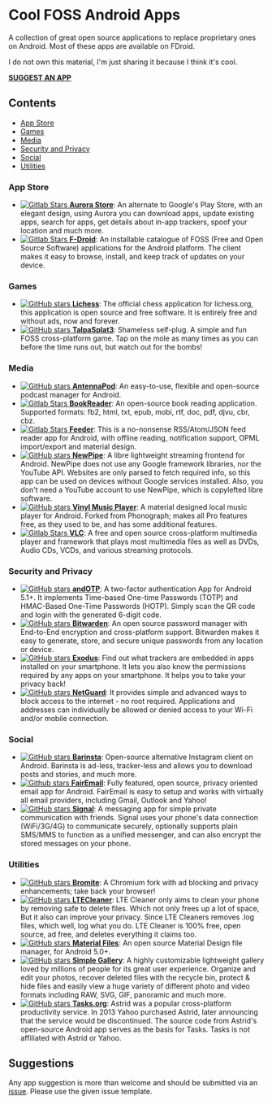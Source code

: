 # Cool FOSS Android Apps
A collection of great open source applications to replace proprietary ones on Android. Most of these apps are available on FDroid.

I do not own this material, I'm just sharing it because I think it's cool.

**[SUGGEST AN APP](#suggestions "SUGGEST AN APP")**

## Contents
- [App Store](#app-store "App Store")
- [Games](#games "Games")
- [Media](#media "Media")
- [Security and Privacy](#security-and-privacy "Security and Privacy")
- [Social](#social "Social")
- [Utilities](#utilities "Utilities")

### App Store
- [![Gitlab Stars](https://img.shields.io/badge/dynamic/json?label=★&query=%24.star_count&url=https%3A%2F%2Fgitlab.com%2Fapi%2Fv4%2Fprojects%2F6922885)
**Aurora Store**](https://gitlab.com/AuroraOSS/AuroraStore "Aurora Store"): An alternate to Google's Play Store, with an elegant design, using Aurora you can download apps, update existing apps, search for apps, get details about in-app trackers, spoof your location and much more.
- [![Gitlab Stars](https://img.shields.io/badge/dynamic/json?label=★&query=%24.star_count&url=https%3A%2F%2Fgitlab.com%2Fapi%2Fv4%2Fprojects%2F36189)
**F-Droid**](https://gitlab.com/fdroid/fdroidclient "F-Droid"): An installable catalogue of FOSS (Free and Open Source Software) applications for the Android platform. The client makes it easy to browse, install, and keep track of updates on your device.

### Games
- [![GitHub stars](https://img.shields.io/github/stars/veloce/lichobile.svg?label=★&style=flat) 
**Lichess**](https://github.com/veloce/lichobile "Lichess"): The official chess application for lichess.org, this application is open source and free software. It is entirely free and without ads, now and forever.
- [![GitHub stars](https://img.shields.io/github/stars/albertomosconi/TalpaSplat3.svg?label=★&style=flat) 
**TalpaSplat3**](https://github.com/albertomosconi/TalpaSplat3 "TalpaSplat3"): Shameless self-plug. A simple and fun FOSS cross-platform game. Tap on the mole as many times as you can before the time runs out, but watch out for the bombs!

### Media
- [![GitHub stars](https://img.shields.io/github/stars/AntennaPod/AntennaPod.svg?label=★&style=flat) 
**AntennaPod**](https://github.com/AntennaPod/AntennaPod "AntennaPod"): An easy-to-use, flexible and open-source podcast manager for Android.
- [![Gitlab Stars](https://img.shields.io/badge/dynamic/json?label=★&query=%24.star_count&url=https%3A%2F%2Fgitlab.com%2Fapi%2Fv4%2Fprojects%2F5074924)
**BookReader**](https://gitlab.com/axet/android-book-reader "BookReader"): An open-source book reading application. Supported formats: fb2, html, txt, epub, mobi, rtf, doc, pdf, djvu, cbr, cbz.
- [![Gitlab Stars](https://img.shields.io/badge/dynamic/json?label=★&query=%24.star_count&url=https%3A%2F%2Fgitlab.com%2Fapi%2Fv4%2Fprojects%2F3088048)
**Feeder**](https://gitlab.com/spacecowboy/Feeder "Feeder"): This is a no-nonsense RSS/Atom/JSON feed reader app for Android, with offline reading, notification support, OPML import/export and material design.
- [![GitHub stars](https://img.shields.io/github/stars/TeamNewPipe/NewPipe.svg?label=★&style=flat) 
**NewPipe**](https://github.com/TeamNewPipe/NewPipe "NewPipe"): A libre lightweight streaming frontend for Android. NewPipe does not use any Google framework libraries, nor the YouTube API. Websites are only parsed to fetch required info, so this app can be used on devices without Google services installed. Also, you don't need a YouTube account to use NewPipe, which is copylefted libre software.
- [![GitHub stars](https://img.shields.io/github/stars/AdrienPoupa/VinylMusicPlayer.svg?label=★&style=flat) 
**Vinyl Music Player**](https://github.com/AdrienPoupa/VinylMusicPlayer "Vinyl Music Player"): A material designed local music player for Android. Forked from Phonograph; makes all Pro features free, as they used to be, and has some additional features.
- [![Gitlab Stars](https://img.shields.io/badge/dynamic/json?label=%E2%98%85&query=%24.star_count&url=https%3A%2F%2Fcode.videolan.org%2Fapi%2Fv4%2Fprojects%2F36)
**VLC**](https://code.videolan.org/videolan/VLC-android "VLC"): A free and open source cross-platform multimedia player and framework that plays most multimedia files as well as DVDs, Audio CDs, VCDs, and various streaming protocols.

### Security and Privacy
- [![GitHub stars](https://img.shields.io/github/stars/andOTP/andOTP.svg?label=★&style=flat) 
**andOTP**](https://github.com/andOTP/andOTP "andOTP"): A two-factor authentication App for Android 5.1+. It implements Time-based One-time Passwords (TOTP) and HMAC-Based One-Time Passwords (HOTP). Simply scan the QR code and login with the generated 6-digit code.
- [![GitHub stars](https://img.shields.io/github/stars/bitwarden/mobile.svg?label=★&style=flat) 
**Bitwarden**](https://github.com/bitwarden/mobile "Bitwarden"): An open source password manager with End-to-End encryption and cross-platform support. Bitwarden makes it easy to generate, store, and secure unique passwords from any location or device.
- [![GitHub stars](https://img.shields.io/github/stars/Exodus-Privacy/exodus-android-app.svg?label=★&style=flat) 
**Exodus**](https://github.com/Exodus-Privacy/exodus-android-app "Exodus"): Find out what trackers are embedded in apps installed on your smartphone. It lets you also know the permissions required by any apps on your smartphone. It helps you to take your privacy back!
- [![GitHub stars](https://img.shields.io/github/stars/M66B/NetGuard.svg?label=★&style=flat) 
**NetGuard**](https://github.com/M66B/NetGuard "NetGuard"): It provides simple and advanced ways to block access to the internet - no root required. Applications and addresses can individually be allowed or denied access to your Wi-Fi and/or mobile connection.

### Social
- [![GitHub stars](https://img.shields.io/github/stars/austinhuang0131/instagrabber.svg?label=★&style=flat-square) 
**Barinsta**](https://github.com/austinhuang0131/barinsta "Barinsta"): Open-source alternative Instagram client on Android. Barinsta is ad-less, tracker-less and allows you to download posts and stories, and much more.
- [![Github stars](https://img.shields.io/github/stars/M66B/FairEmail.svg?label=★&style=flat-square)
**FairEmail**](https://github.com/M66B/FairEmail "FairEmail"): Fully featured, open source, privacy oriented email app for Android. FairEmail is easy to setup and works with virtually all email providers, including Gmail, Outlook and Yahoo!
- [![GitHub stars](https://img.shields.io/github/stars/signalapp/Signal-Android.svg?label=★&style=flat) 
**Signal**](https://github.com/signalapp/Signal-Android "Signal"): A messaging app for simple private communication with friends. Signal uses your phone's data connection (WiFi/3G/4G) to communicate securely, optionally supports plain SMS/MMS to function as a unified messenger, and can also encrypt the stored messages on your phone.

### Utilities
- [![GitHub stars](https://img.shields.io/github/stars/bromite/bromite.svg?label=★&style=flat) 
**Bromite**](https://github.com/bromite/bromite "Bromite"): A Chromium fork with ad blocking and privacy enhancements; take back your browser!
- [![GitHub stars](https://img.shields.io/github/stars/TheRedSpy15/LTECleanerFOSS.svg?label=★&style=flat) 
**LTECleaner**](https://github.com/TheRedSpy15/LTECleanerFOSS "LTECleaner"): LTE Cleaner only aims to clean your phone by removing safe to delete files. Which not only frees up a lot of space, But it also can improve your privacy. Since LTE Cleaners removes .log files, which well, log what you do. LTE Cleaner is 100% free, open source, ad free, and deletes everything it claims too.
- [![GitHub stars](https://img.shields.io/github/stars/zhanghai/MaterialFiles.svg?label=★&style=flat) 
**Material Files**](https://github.com/zhanghai/MaterialFiles "Material Files"): An open source Material Design file manager, for Android 5.0+.
- [![GitHub stars](https://img.shields.io/github/stars/SimpleMobileTools/Simple-Gallery.svg?label=★&style=flat) 
**Simple Gallery**](https://github.com/SimpleMobileTools/Simple-Gallery "Simple Gallery"): A highly customizable lightweight gallery loved by millions of people for its great user experience. Organize and edit your photos, recover deleted files with the recycle bin, protect & hide files and easily view a huge variety of different photo and video formats including RAW, SVG, GIF, panoramic and much more.
- [![GitHub stars](https://img.shields.io/github/stars/tasks/tasks.svg?label=★&style=flat) 
**Tasks.org**](https://github.com/tasks/tasks "Tasks.org"): Astrid was a popular cross-platform productivity service. In 2013 Yahoo purchased Astrid, later announcing that the service would be discontinued. The source code from Astrid's open-source Android app serves as the basis for Tasks. Tasks is not affiliated with Astrid or Yahoo.

## Suggestions
Any app suggestion is more than welcome and should be submitted via an [issue](https://github.com/albertomosconi/foss-apps/issues/new?assignees=&labels=app+suggestion&template=app-suggestion.md&title= "issue"). Please use the given issue template.
